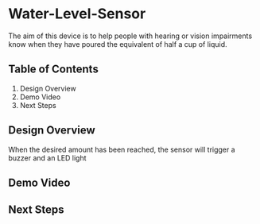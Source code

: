 # Water-Level-Sensor

The aim of this device is to help people with hearing or vision impairments know when they have poured the equivalent of half a cup of liquid.

## Table of Contents

  1) Design Overview
  2) Demo Video
  3) Next Steps

## Design Overview
When the desired amount has been reached, the sensor will trigger a buzzer and an LED light
  
## Demo Video

## Next Steps
